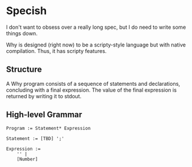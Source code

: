 # Specish

I don't want to obsess over a really long spec, but I do need to write some things down.

Why is designed (right now) to be a scripty-style language but with native compilation. Thus, it has scripty features.

## Structure

A Why program consists of a sequence of statements and declarations, concluding with a final expression. The value of the final expression is returned by writing it to stdout.

## High-level Grammar

```
Program := Statement* Expression

Statement := [TBD] ';'

Expression :=
    '' |
    [Number]
```